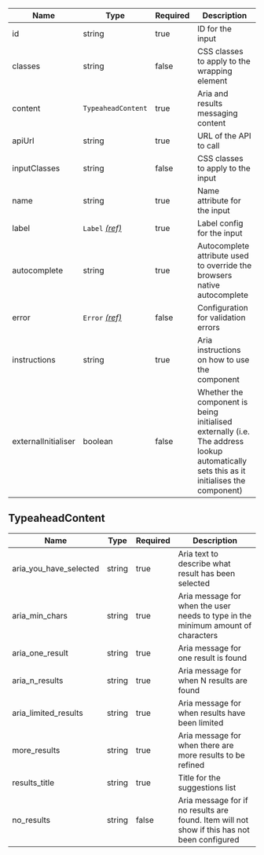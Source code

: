 | Name                | Type                                 | Required | Description                                                                                                                             |
| ------------------- | ------------------------------------ | -------- | --------------------------------------------------------------------------------------------------------------------------------------- |
| id                  | string                               | true     | ID for the input                                                                                                                        |
| classes             | string                               | false    | CSS classes to apply to the wrapping element                                                                                            |
| content             | `TypeaheadContent`                   | true     | Aria and results messaging content                                                                                                      |
| apiUrl              | string                               | true     | URL of the API to call                                                                                                                  |
| inputClasses        | string                               | false    | CSS classes to apply to the input                                                                                                       |
| name                | string                               | true     | Name attribute for the input                                                                                                            |
| label               | `Label` [_(ref)_](/components/label) | true     | Label config for the input                                                                                                              |
| autocomplete        | string                               | true     | Autocomplete attribute used to override the browsers native autocomplete                                                                |
| error               | `Error` [_(ref)_](/components/error) | false    | Configuration for validation errors                                                                                                     |
| instructions        | string                               | true     | Aria instructions on how to use the component                                                                                           |
| externalInitialiser | boolean                              | false    | Whether the component is being initialised externally (i.e. The address lookup automatically sets this as it initialises the component) |

## TypeaheadContent

| Name                   | Type   | Required | Description                                                                                  |
| ---------------------- | ------ | -------- | -------------------------------------------------------------------------------------------- |
| aria_you_have_selected | string | true     | Aria text to describe what result has been selected                                          |
| aria_min_chars         | string | true     | Aria message for when the user needs to type in the minimum amount of characters             |
| aria_one_result        | string | true     | Aria message for one result is found                                                         |
| aria_n_results         | string | true     | Aria message for when N results are found                                                    |
| aria_limited_results   | string | true     | Aria message for when results have been limited                                              |
| more_results           | string | true     | Aria message for when there are more results to be refined                                   |
| results_title          | string | true     | Title for the suggestions list                                                               |
| no_results             | string | false    | Aria message for if no results are found. Item will not show if this has not been configured |
